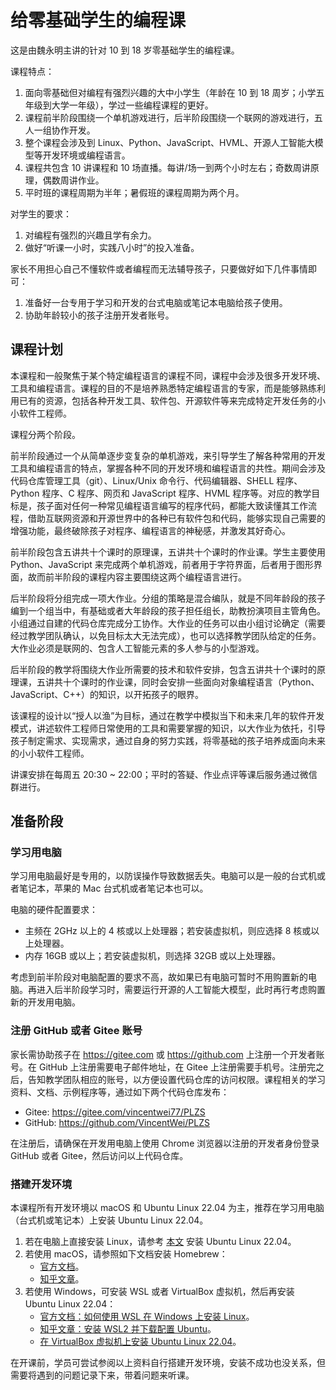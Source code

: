 # 给零基础学生的编程课

这是由魏永明主讲的针对 10 到 18 岁零基础学生的编程课。

课程特点：

1. 面向零基础但对编程有强烈兴趣的大中小学生（年龄在 10 到 18 周岁；小学五年级到大学一年级），学过一些编程课程的更好。
1. 课程前半阶段围绕一个单机游戏进行，后半阶段围绕一个联网的游戏进行，五人一组协作开发。
1. 整个课程会涉及到 Linux、Python、JavaScript、HVML、开源人工智能大模型等开发环境或编程语言。
1. 课程共包含 10 讲课程和 10 场直播。每讲/场一到两个小时左右；奇数周讲原理，偶数周讲作业。
1. 平时班的课程周期为半年；暑假班的课程周期为两个月。

对学生的要求：

1. 对编程有强烈的兴趣且学有余力。
1. 做好“听课一小时，实践八小时”的投入准备。

家长不用担心自己不懂软件或者编程而无法辅导孩子，只要做好如下几件事情即可：

1. 准备好一台专用于学习和开发的台式电脑或笔记本电脑给孩子使用。
1. 协助年龄较小的孩子注册开发者账号。

## 课程计划

本课程和一般聚焦于某个特定编程语言的课程不同，课程中会涉及很多开发环境、工具和编程语言。课程的目的不是培养熟悉特定编程语言的专家，而是能够熟练利用已有的资源，包括各种开发工具、软件包、开源软件等来完成特定开发任务的小小软件工程师。

课程分两个阶段。

前半阶段通过一个从简单逐步变复杂的单机游戏，来引导学生了解各种常用的开发工具和编程语言的特点，掌握各种不同的开发环境和编程语言的共性。期间会涉及代码仓库管理工具（git）、Linux/Unix 命令行、代码编辑器、SHELL 程序、Python 程序、C 程序、网页和 JavaScript 程序、HVML 程序等。对应的教学目标是，孩子面对任何一种常见编程语言编写的程序代码，都能大致读懂其工作流程，借助互联网资源和开源世界中的各种已有软件包和代码，能够实现自己需要的增强功能，最终破除孩子对程序、编程语言的神秘感，并激发其好奇心。

前半阶段包含五讲共十个课时的原理课，五讲共十个课时的作业课。学生主要使用 Python、JavaScript 来完成两个单机游戏，前者用于字符界面，后者用于图形界面，故而前半阶段的课程内容主要围绕这两个编程语言进行。

后半阶段将分组完成一项大作业。分组的策略是混合编队，就是不同年龄段的孩子编到一个组当中，有基础或者大年龄段的孩子担任组长，助教扮演项目主管角色。小组通过自建的代码仓库完成分工协作。大作业的任务可以由小组讨论确定（需要经过教学团队确认，以免目标太大无法完成），也可以选择教学团队给定的任务。大作业必须是联网的、包含人工智能元素的多人参与的小型游戏。

后半阶段的教学将围绕大作业所需要的技术和软件安排，包含五讲共十个课时的原理课，五讲共十个课时的作业课，同时会安排一些面向对象编程语言（Python、JavaScript、C++）的知识，以开拓孩子的眼界。

该课程的设计以“授人以渔”为目标，通过在教学中模拟当下和未来几年的软件开发模式，讲述软件工程师日常使用的工具和需要掌握的知识，以大作业为依托，引导孩子制定需求、实现需求，通过自身的努力实践，将零基础的孩子培养成面向未来的小小软件工程师。

讲课安排在每周五 20:30 ~ 22:00；平时的答疑、作业点评等课后服务通过微信群进行。

## 准备阶段

### 学习用电脑

学习用电脑最好是专用的，以防误操作导致数据丢失。电脑可以是一般的台式机或者笔记本，苹果的 Mac 台式机或者笔记本也可以。

电脑的硬件配置要求：

- 主频在 2GHz 以上的 4 核或以上处理器；若安装虚拟机，则应选择 8 核或以上处理器。
- 内存 16GB 或以上；若安装虚拟机，则选择 32GB 或以上处理器。

考虑到前半阶段对电脑配置的要求不高，故如果已有电脑可暂时不用购置新的电脑。再进入后半阶段学习时，需要运行开源的人工智能大模型，此时再行考虑购置新的开发用电脑。

### 注册 GitHub 或者 Gitee 账号

家长需协助孩子在 <https://gitee.com> 或 <https://github.com> 上注册一个开发者账号。在 GitHub 上注册需要电子邮件地址，在 Gitee 上注册需要手机号。注册完之后，告知教学团队相应的账号，以方便设置代码仓库的访问权限。课程相关的学习资料、文档、示例程序等，通过如下两个代码仓库发布：

- Gitee: <https://gitee.com/vincentwei77/PLZS>
- GitHub: <https://github.com/VincentWei/PLZS>

在注册后，请确保在开发用电脑上使用 Chrome 浏览器以注册的开发者身份登录 GitHub 或者 Gitee，然后访问以上代码仓库。

### 搭建开发环境

本课程所有开发环境以 macOS 和 Ubuntu Linux 22.04 为主，推荐在学习用电脑（台式机或笔记本）上安装 Ubuntu Linux 22.04。

1. 若在电脑上直接安装 Linux，请参考 [本文](https://zhuanlan.zhihu.com/p/569347838) 安装 Ubuntu Linux 22.04。
1. 若使用 macOS，请参照如下文档安装 Homebrew：
   - [官方文档](https://brew.sh/zh-cn/)。
   - [知乎文章](https://zhuanlan.zhihu.com/p/372576355)。
1. 若使用 Windows，可安装 WSL 或者 VirtualBox 虚拟机，然后再安装 Ubuntu Linux 22.04：
   - [官方文档：如何使用 WSL 在 Windows 上安装 Linux](https://learn.microsoft.com/zh-cn/windows/wsl/install)。
   - [知乎文章：安装 WSL2 并下载配置 Ubuntu](https://zhuanlan.zhihu.com/p/348813745)。
   - [在 VirtualBox 虚拟机上安装 Ubuntu Linux 22.04](https://zhuanlan.zhihu.com/p/600668604)。

在开课前，学员可尝试参阅以上资料自行搭建开发环境，安装不成功也没关系，但需要将遇到的问题记录下来，带着问题来听课。

